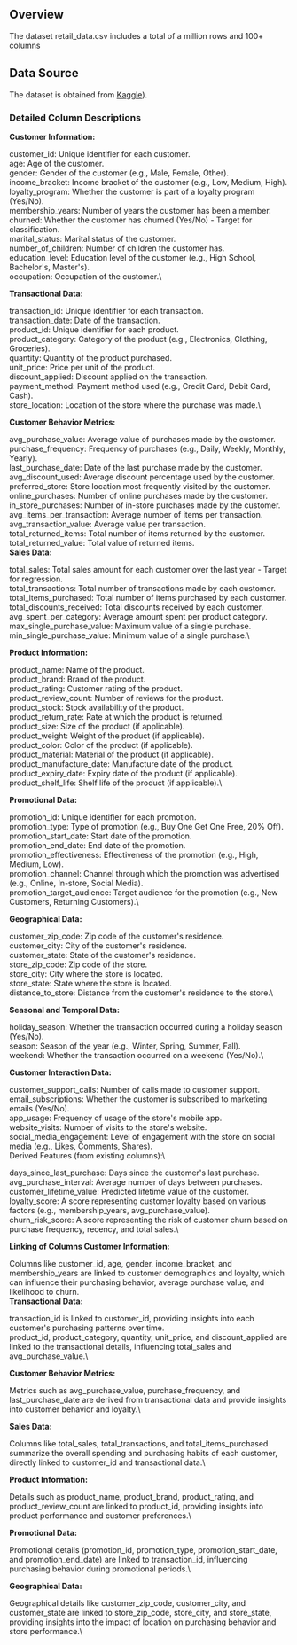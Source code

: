 ## Overview

The dataset retail_data.csv includes a total of a million rows and 100+ columns

## Data Source

The dataset is obtained from [Kaggle]([https://www.kaggle.com/datasets/utkalk/large-retail-data-set-for-eda?resource=download])). 

### Detailed Column Descriptions

**Customer Information:**

customer_id: Unique identifier for each customer.\
age: Age of the customer.\
gender: Gender of the customer (e.g., Male, Female, Other).\
income_bracket: Income bracket of the customer (e.g., Low, Medium, High).\
loyalty_program: Whether the customer is part of a loyalty program (Yes/No).\
membership_years: Number of years the customer has been a member.\
churned: Whether the customer has churned (Yes/No) - Target for classification.\
marital_status: Marital status of the customer.\
number_of_children: Number of children the customer has.\
education_level: Education level of the customer (e.g., High School, Bachelor's, Master's).\
occupation: Occupation of the customer.\

**Transactional Data:**

transaction_id: Unique identifier for each transaction.\
transaction_date: Date of the transaction.\
product_id: Unique identifier for each product.\
product_category: Category of the product (e.g., Electronics, Clothing, Groceries).\
quantity: Quantity of the product purchased.\
unit_price: Price per unit of the product.\
discount_applied: Discount applied on the transaction.\
payment_method: Payment method used (e.g., Credit Card, Debit Card, Cash).\
store_location: Location of the store where the purchase was made.\

**Customer Behavior Metrics:**

avg_purchase_value: Average value of purchases made by the customer.\
purchase_frequency: Frequency of purchases (e.g., Daily, Weekly, Monthly, Yearly).\
last_purchase_date: Date of the last purchase made by the customer.\
avg_discount_used: Average discount percentage used by the customer.\
preferred_store: Store location most frequently visited by the customer.\
online_purchases: Number of online purchases made by the customer.\
in_store_purchases: Number of in-store purchases made by the customer.\
avg_items_per_transaction: Average number of items per transaction.\
avg_transaction_value: Average value per transaction.\
total_returned_items: Total number of items returned by the customer.\
total_returned_value: Total value of returned items.\
**Sales Data:**

total_sales: Total sales amount for each customer over the last year - Target for regression.\
total_transactions: Total number of transactions made by each customer.\
total_items_purchased: Total number of items purchased by each customer.\
total_discounts_received: Total discounts received by each customer.\
avg_spent_per_category: Average amount spent per product category.\
max_single_purchase_value: Maximum value of a single purchase.\
min_single_purchase_value: Minimum value of a single purchase.\

**Product Information:**

product_name: Name of the product.\
product_brand: Brand of the product.\
product_rating: Customer rating of the product.\
product_review_count: Number of reviews for the product.\
product_stock: Stock availability of the product.\
product_return_rate: Rate at which the product is returned.\
product_size: Size of the product (if applicable).\
product_weight: Weight of the product (if applicable).\
product_color: Color of the product (if applicable).\
product_material: Material of the product (if applicable).\
product_manufacture_date: Manufacture date of the product.\
product_expiry_date: Expiry date of the product (if applicable).\
product_shelf_life: Shelf life of the product (if applicable).\

**Promotional Data:**

promotion_id: Unique identifier for each promotion.\
promotion_type: Type of promotion (e.g., Buy One Get One Free, 20% Off).\
promotion_start_date: Start date of the promotion.\
promotion_end_date: End date of the promotion.\
promotion_effectiveness: Effectiveness of the promotion (e.g., High, Medium, Low).\
promotion_channel: Channel through which the promotion was advertised (e.g., Online, In-store, Social Media).\
promotion_target_audience: Target audience for the promotion (e.g., New Customers, Returning Customers).\

**Geographical Data:**

customer_zip_code: Zip code of the customer's residence.\
customer_city: City of the customer's residence.\
customer_state: State of the customer's residence.\
store_zip_code: Zip code of the store.\
store_city: City where the store is located.\
store_state: State where the store is located.\
distance_to_store: Distance from the customer's residence to the store.\

**Seasonal and Temporal Data:**

holiday_season: Whether the transaction occurred during a holiday season (Yes/No).\
season: Season of the year (e.g., Winter, Spring, Summer, Fall).\
weekend: Whether the transaction occurred on a weekend (Yes/No).\

**Customer Interaction Data:**

customer_support_calls: Number of calls made to customer support.\
email_subscriptions: Whether the customer is subscribed to marketing emails (Yes/No).\
app_usage: Frequency of usage of the store's mobile app.\
website_visits: Number of visits to the store's website.\
social_media_engagement: Level of engagement with the store on social media (e.g., Likes, Comments, Shares).\
Derived Features (from existing columns):\

days_since_last_purchase: Days since the customer's last purchase.\
avg_purchase_interval: Average number of days between purchases.\
customer_lifetime_value: Predicted lifetime value of the customer.\
loyalty_score: A score representing customer loyalty based on various factors (e.g., membership_years, avg_purchase_value).\
churn_risk_score: A score representing the risk of customer churn based on purchase frequency, recency, and total sales.\

**Linking of Columns Customer Information:**

Columns like customer_id, age, gender, income_bracket, and membership_years are linked to customer demographics and loyalty, which can influence their purchasing behavior, average purchase value, and likelihood to churn.\
**Transactional Data:**

transaction_id is linked to customer_id, providing insights into each customer's purchasing patterns over time.\
product_id, product_category, quantity, unit_price, and discount_applied are linked to the transactional details, influencing total_sales and avg_purchase_value.\

**Customer Behavior Metrics:**

Metrics such as avg_purchase_value, purchase_frequency, and last_purchase_date are derived from transactional data and provide insights into customer behavior and loyalty.\

**Sales Data:**

Columns like total_sales, total_transactions, and total_items_purchased summarize the overall spending and purchasing habits of each customer, directly linked to customer_id and transactional data.\

**Product Information:**

Details such as product_name, product_brand, product_rating, and product_review_count are linked to product_id, providing insights into product performance and customer preferences.\

**Promotional Data:**

Promotional details (promotion_id, promotion_type, promotion_start_date, and promotion_end_date) are linked to transaction_id, influencing purchasing behavior during promotional periods.\

**Geographical Data:**

Geographical details like customer_zip_code, customer_city, and customer_state are linked to store_zip_code, store_city, and store_state, providing insights into the impact of location on purchasing behavior and store performance.\

